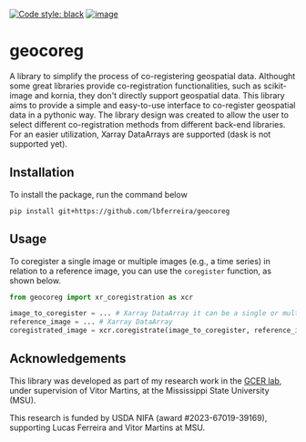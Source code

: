 [![Code style: black](https://img.shields.io/badge/code%20style-black-000000.svg)](https://github.com/psf/black)
[![image](https://colab.research.google.com/assets/colab-badge.svg)](https://colab.research.google.com/github/lbferreira/geocoreg/blob/main)
# geocoreg
A library to simplify the process of co-registering geospatial data.
Althought some great libraries provide co-registration functionalities, such as scikit-image and kornia, they don't directly support geospatial data. This library aims to provide a simple and easy-to-use interface to co-register geospatial data in a pythonic way. The library design was created to allow the user to select different co-registration methods from different back-end libraries. For an easier utilization, Xarray DataArrays are supported (dask is not supported yet).

## Installation
To install the package, run the command below
```
pip install git+https://github.com/lbferreira/geocoreg
```

## Usage
To coregister a single image or multiple images (e.g., a time series) in relation to a reference image, you can use the `coregister` function, as shown below.
```python
from geocoreg import xr_coregistration as xcr

image_to_coregister = ... # Xarray DataArray it can be a single or multiple images
reference_image = ... # Xarray DataArray
coregistrated_image = xcr.coregistrate(image_to_coregister, reference_image, registration_bands=['red'])
```

## Acknowledgements
This library was developed as part of
my research work in the [GCER lab](https://www.gcerlab.com/), under supervision of Vitor Martins, at the Mississippi State University (MSU).

This research is funded by USDA NIFA (award #2023-67019-39169), supporting Lucas Ferreira and Vitor Martins at MSU.